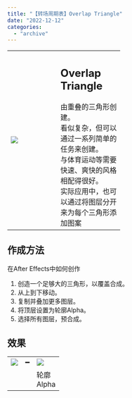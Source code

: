 ```yaml
---
title: "【转场周期表】Overlap Triangle"
date: "2022-12-12"
categories: 
  - "archive"
---
```


<table style="width: 51.0479%;"><tbody><tr><td style="width: 43.9278%;"><img src="https://mir.yuelili.com/2022/12/f90919c1dd67e3e293d6f35927497f9f.gif"></td><td style="width: 89.1698%;"><h2 class="title_title__ceXO0">Overlap Triangle</h2>由重叠的三角形创建。<div></div>看似复杂，但可以通过一系列简单的任务来创建。<div></div>与体育运动等需要快速、爽快的风格相配得很好。<div></div>实际应用中，也可以通过将图层分开来为每个三角形添加图案</td></tr></tbody></table>

## 作成方法

在After Effects中如何创作

1. 创造一个足够大的三角形，以覆盖合成。
2. 从上到下移动。
3. 复制并叠加更多图层。
4. 将顶层设置为轮廓Alpha。
5. 选择所有图层，预合成。

## 效果

<table style="border-collapse: collapse; width: 23.494%;"><tbody><tr><td style="width: 153px;"><img src="https://mir.yuelili.com/2022/12/f11b1b4c2ef725f0f7f8a63e133974e0.gif"></td><td style="width: 19px;">━</td><td style="width: 153px;"><img src="https://mir.yuelili.com/2022/12/98c17bb17ceda7f90ecd34ef097fdfbd.gif"></td></tr><tr><td style="width: 153px;"></td><td style="width: 19px;"></td><td style="width: 153px;">轮廓Alpha</td></tr></tbody></table>
